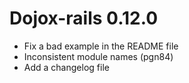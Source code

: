 # Dojox-rails 0.12.0

* Fix a bad example in the README file
* Inconsistent module names (pgn84)
* Add a changelog file

